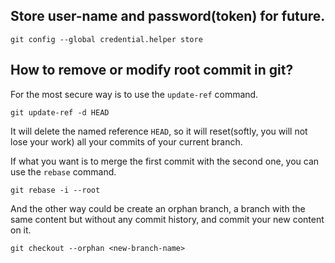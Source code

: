 ## Store user-name and password(token) for future.
```git
git config --global credential.helper store
``` 

## How to remove or modify root commit in git?
For the most secure way is to use the `update-ref` command.
```git
git update-ref -d HEAD
```
It will delete the named reference `HEAD`, so it will reset(softly, you will not lose your work) all your commits of your current branch.

If what you want is to merge the first commit with the second one, you can use the `rebase` command.
```git
git rebase -i --root
```
And the other way could be create an orphan branch, a branch with the same content but without any commit history, and commit your new content on it.
```git
git checkout --orphan <new-branch-name>
```

